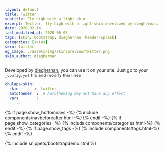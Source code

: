 ```yaml
---
layout: default
title: Twitter
subtitle: Fly high with a light skin
excerpt: Twitter, fly high with a light skin developed by dieghernan.
date: 2020-02-14
last_modified_at: 2020-06-03
tags: [skin, bootstrap, dieghernan, header-splash]
categories: [skins]
skin: twitter
og_image: ./assets/img/skinspreview/twitter.png
skin_author: dieghernan
---
```



Developed by [dieghernan](https://github.com/dieghernan/), you can use it on your site. Just go to your `_config.yml` file and modify this lines

```yaml
chulapa-skin: 
  skin       :  twitter
  autothemer  :  # Autotheming may not have any effect
  vars        :    
    ...
```



{% if page.show_bottomnavs -%}
{% include components/navbeforeafter.html -%}
{% endif -%}
{% if page.show_categories -%}
{% include components/categories.html-%}
{% endif -%}
{% if page.show_tags -%}
{% include components/tags.html-%}
{% endif -%}


{% include snippets/bootstrapdemo.html  %}


